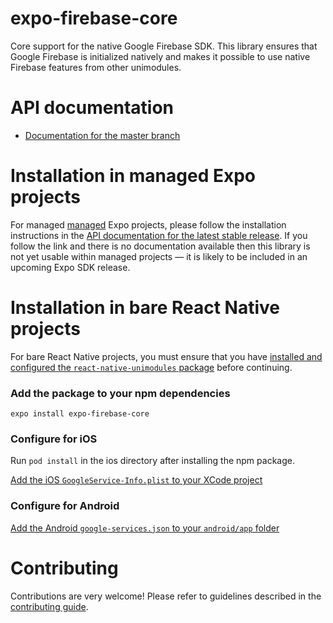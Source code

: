 
# expo-firebase-core

Core support for the native Google Firebase SDK. This library ensures that Google Firebase is initialized natively and makes it possible to use 
native Firebase features from other unimodules.

# API documentation

- [Documentation for the master branch](https://github.com/expo/expo/blob/master/docs/pages/versions/unversioned/sdk/firebase.md)

# Installation in managed Expo projects

For managed [managed](https://docs.expo.io/versions/latest/introduction/managed-vs-bare/) Expo projects, please follow the installation instructions in the [API documentation for the latest stable release](#api-documentation). If you follow the link and there is no documentation available then this library is not yet usable within managed projects &mdash; it is likely to be included in an upcoming Expo SDK release.

# Installation in bare React Native projects

For bare React Native projects, you must ensure that you have [installed and configured the `react-native-unimodules` package](https://github.com/unimodules/react-native-unimodules) before continuing.

### Add the package to your npm dependencies

```
expo install expo-firebase-core
```

### Configure for iOS

Run `pod install` in the ios directory after installing the npm package.

[Add the iOS `GoogleService-Info.plist` to your XCode project](https://firebase.google.com/docs/ios/setup#add-config-file)

### Configure for Android

[Add the Android `google-services.json` to your `android/app` folder](https://firebase.google.com/docs/android/setup#add-config-file)


# Contributing

Contributions are very welcome! Please refer to guidelines described in the [contributing guide]( https://github.com/expo/expo#contributing).